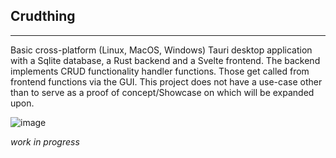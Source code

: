 ## Crudthing
----
Basic cross-platform (Linux, MacOS, Windows) Tauri desktop application with a Sqlite database, a Rust backend and a Svelte frontend.
The backend implements CRUD functionality handler functions. Those get called from frontend functions via the GUI. 
This project does not have a use-case other than to serve as a proof of concept/Showcase on which will be expanded upon.

![image](https://user-images.githubusercontent.com/19509759/191228071-b182ceb2-de10-431f-8916-dadaccc963ba.png)

*work in progress* 
